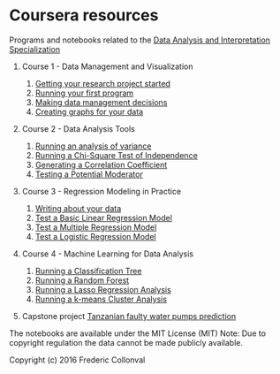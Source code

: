 # Coursera resources

Programs and notebooks related to the [Data Analysis and Interpretation Specialization](https://www.coursera.org/specializations/data-analysis)

1. Course 1 - Data Management and Visualization
    1. [Getting your research project started](http://fcollonval.tumblr.com/post/144046667654/is-internet-usage-increasing-suicide-rate)
    2. [Running your first program](Data_Analysis_First_Program.ipynb)
    3. [Making data management decisions](Making_Data_Management.ipynb)
    4. [Creating graphs for your data](Visualizing_Data.ipynb)

2. Course 2 - Data Analysis Tools
    1. [Running an analysis of variance](Analysis_Variance.ipynb)
    2. [Running a Chi-Square Test of Independence](Chi-Square_Test.ipynb)
    3. [Generating a Correlation Coefficient](PearsonCorrelation.ipynb)
    4. [Testing a Potential Moderator](PotentialModerator.ipynb)

3. Course 3 - Regression Modeling in Practice
    1. [Writing about your data](WritingAboutData.ipynb)
    2. [Test a Basic Linear Regression Model](BasicLinearRegression.ipynb)
    3. [Test a Multiple Regression Model](MultipleRegression.ipynb)
    4. [Test a Logistic Regression Model](LogisticRegression.ipynb)

4. Course 4 - Machine Learning for Data Analysis
    1. [Running a Classification Tree](ClassificationTree.ipynb)
    2. [Running a Random Forest](RandomForest.ipynb)
    3. [Running a Lasso Regression Analysis](LassoRegression.ipynb)
    4. [Running a k-means Cluster Analysis](KMeansCluster.ipynb)

5. Capstone project
    [Tanzanian faulty water pumps prediction](WaterPumpsPrediction.ipynb)

The notebooks are available under the MIT License (MIT)
Note: Due to copyright regulation the data cannot be made publicly available. 

Copyright (c) 2016 Frederic Collonval